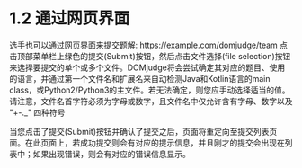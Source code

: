 # 1.2 通过网页界面

选手也可以通过网页界面来提交题解: https://example.com/domjudge/team 点击顶部菜单栏上绿色的提交(Submit)按钮，然后点击文件选择(file selection)按钮来选择要提交的单个或多个文件。DOMjudge将会尝试确定其对应的题目、使用的语言，并通过第一个文件名和扩展名来自动检测Java和Kotlin语言的main class，或Python2/Python3的主文件。若无法确定，则您应手动选择适当的值。请注意，文件名首字符必须为字母或数字，且文件名中仅允许含有字母、数字以及 "+-._" 四种符号

当您点击了提交(Submit)按钮并确认了提交之后，页面将重定向至提交列表页面。在此页面上，若成功提交则会有对应的提示信息，并且刚才的提交会出现在列表中；如果出现错误，则会有对应的错误信息显示。